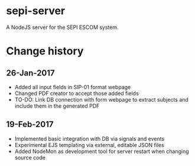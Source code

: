 # sepi-server
A NodeJS server for the SEPI ESCOM system.

# Change history

## 26-Jan-2017
  - Added all input fields in SIP-01 format webpage
  - Changed PDF creator to accept those added fields
  - TO-DO: Link DB connection with form webpage to extract subjects and include them in the generated PDF

## 19-Feb-2017
  - Implemented basic integration with DB via signals and events
  - Experimental EJS templating via external, editable JSON files
  - Added NodeMon as development tool for server restart when changing source code
